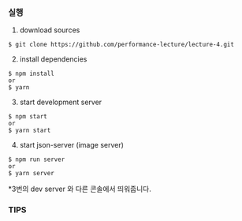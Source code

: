 ### 실행

1. download sources

```
$ git clone https://github.com/performance-lecture/lecture-4.git
```

2. install dependencies

```
$ npm install
or
$ yarn
```

3. start development server

```
$ npm start
or
$ yarn start
```

4. start json-server (image server)

```
$ npm run server
or
$ yarn server
```
*3번의 dev server 와 다른 콘솔에서 띄워줍니다.

### TIPS
